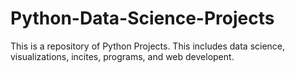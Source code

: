 # Python-Data-Science-Projects
This is a repository of Python Projects. This includes data science, visualizations, incites, programs, and web developent.

